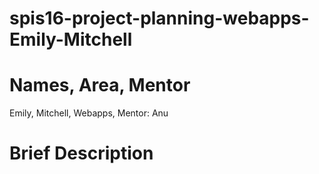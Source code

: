 # spis16-project-planning-webapps-Emily-Mitchell

# Names, Area, Mentor

Emily, Mitchell, Webapps, Mentor: Anu

# Brief Description
